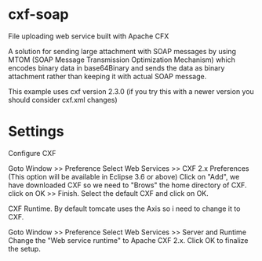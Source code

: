 cxf-soap
========
File uploading web service built with Apache CFX

A solution for sending large attachment with SOAP messages by using MTOM (SOAP Message Transmission Optimization Mechanism) which encodes binary data in base64Binary and sends the data as binary attachment rather than keeping it with actual SOAP message.

This example uses cxf version 2.3.0 (if you try this with a newer version you should consider cxf.xml changes)

Settings
========
Configure CXF

Goto Window >> Preference
Select Web Services >> CXF 2.x Preferences (This option will be available in Eclipse 3.6 or above)
Click on "Add", we have downloaded CXF so we need to "Brows" the home directory of CXF. click on OK >> Finish.
Select the default CXF and click on OK.

CXF Runtime. By default tomcate uses the Axis so i need to change it to CXF.

Goto Window >> Preference
Select Web Services >> Server and Runtime
Change the "Web service runtime" to Apache CXF 2.x.
Click OK to finalize the setup.
